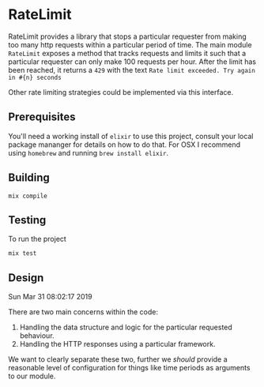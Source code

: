 # RateLimit

RateLimit provides a library that stops a particular requester from making too many http
requests within a particular period of time. The main module `RateLimit` exposes a method
that tracks requests and limits it such that a particular requester can only make 100
requests per hour. After the limit has been reached, it returns a `429` with the text
`Rate limit exceeded. Try again in #{n} seconds`

Other rate limiting strategies could be implemented via this interface.

## Prerequisites

You'll need a working install of `elixir` to use this project, consult your local package
mananger for details on how to do that. For OSX I recommend using `homebrew` and running
`brew install elixir`.

## Building

``` shell
mix compile
```

## Testing

To run the project
``` shell
mix test
```

## Design

Sun Mar 31 08:02:17 2019

There are two main concerns within the code:

  1. Handling the data structure and logic for the particular requested behaviour.
  2. Handling the HTTP responses using a particular framework.

We want to clearly separate these two, further we _should_ provide a reasonable level of
configuration for things like time periods as arguments to our module.
